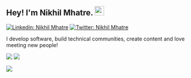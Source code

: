 ## Hey! I'm Nikhil Mhatre. <img src="https://media.giphy.com/media/hvRJCLFzcasrR4ia7z/giphy.gif" width="25px">


[![Linkedin: Nikhil Mhatre](https://img.shields.io/badge/-Nikhil%20Mhatre-blue?style=flat-square&logo=Linkedin&logoColor=white&link=https://www.linkedin.com/in/nikhil-mhatre-67a666224/)](https://www.linkedin.com/in/nikhil-mhatre-67a666224/)
[![Twitter: Nikhil Mhatre](https://img.shields.io/twitter/follow/nikhil-mhatre?style=social)](https://twitter.com/nikkmhatre4757)

I develop software, build technical communities, create content and love meeting new people!
<p align="left">
  <img src="https://github-readme-stats.vercel.app/api/top-langs/?username=nikhil-mhatre&layout=compact&theme=calm"/>
  <img src="https://github-readme-stats.vercel.app/api?username=nikhil-mhatre&hide=issues&count_private=true&show_icons=true&theme=calm"/>
</p>

<p align="Left">
  <img src="https://streak-stats.demolab.com/?user=nikhil-mhatre&theme=calm"/>
</p>





